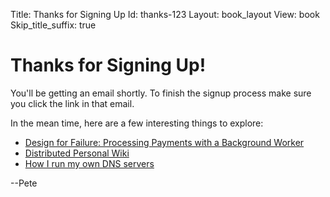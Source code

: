 Title: Thanks for Signing Up
Id: thanks-123
Layout: book_layout
View: book
Skip_title_suffix: true

# Thanks for Signing Up!

You'll be getting an email shortly. To finish the signup process make sure you click the link in that email.

In the mean time, here are a few interesting things to explore:

* [Design for Failure: Processing Payments with a Background Worker](/2013-05-30-design-for-failure-processing-payments-with-a-background-worker.html)
* [Distributed Personal Wiki](/2013-05-10-git-backed-personal-markdown-wiki.html)
* [How I run my own DNS servers](/2012-12-31-how-i-run-my-own-dns.html)

--Pete